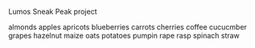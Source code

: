 Lumos Sneak Peak project

almonds
apples
apricots
blueberries
carrots
cherries
coffee
cucucmber
grapes
hazelnut
maize
oats
potatoes
pumpin
rape
rasp
spinach
straw